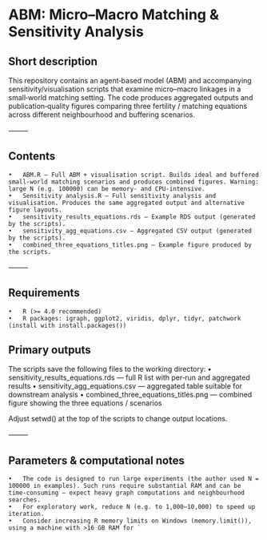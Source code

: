 # ABM: Micro–Macro Matching & Sensitivity Analysis

## Short description

This repository contains an agent‑based model (ABM) and accompanying sensitivity/visualisation scripts that examine micro–macro linkages in a small‑world matching setting. The code produces aggregated outputs and publication‑quality figures comparing three fertility / matching equations across different neighbourhood and buffering scenarios.

⸻

## Contents
	•	ABM.R — Full ABM + visualisation script. Builds ideal and buffered small‑world matching scenarios and produces combined figures. Warning: large N (e.g. 100000) can be memory‑ and CPU‑intensive.
	•	Sensitivity analysis.R — Full sensitivity analysis and visualisation. Produces the same aggregated output and alternative figure layouts.
	•	sensitivity_results_equations.rds — Example RDS output (generated by the scripts).
	•	sensitivity_agg_equations.csv — Aggregated CSV output (generated by the scripts).
	•	combined_three_equations_titles.png — Example figure produced by the scripts.

⸻

## Requirements
	•	R (>= 4.0 recommended)
	•	R packages: igraph, ggplot2, viridis, dplyr, tidyr, patchwork (install with install.packages())

## Primary outputs

The scripts save the following files to the working directory:
	•	sensitivity_results_equations.rds — full R list with per‑run and aggregated results
	•	sensitivity_agg_equations.csv — aggregated table suitable for downstream analysis
	•	combined_three_equations_titles.png — combined figure showing the three equations / scenarios

Adjust setwd() at the top of the scripts to change output locations.

⸻

## Parameters & computational notes
	•	The code is designed to run large experiments (the author used N = 100000 in examples). Such runs require substantial RAM and can be time‑consuming — expect heavy graph computations and neighbourhood searches.
	•	For exploratory work, reduce N (e.g. to 1,000–10,000) to speed up iteration.
	•	Consider increasing R memory limits on Windows (memory.limit()), using a machine with >16 GB RAM for `
